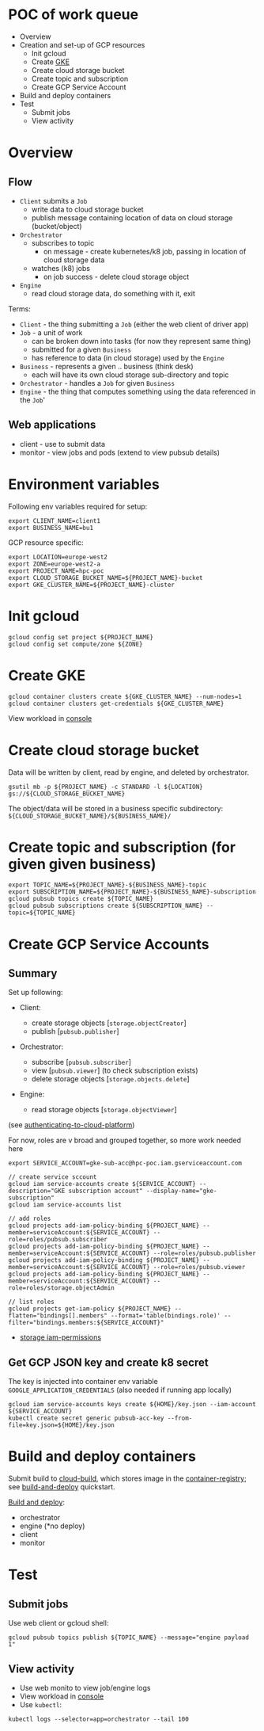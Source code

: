
# POC of work queue

* Overview
* Creation and set-up of GCP resources
  * Init gcloud
  * Create [GKE](https://cloud.google.com/kubernetes-engine/docs/quickstart) 
  * Create cloud storage bucket 
  * Create topic and subscription
  * Create GCP Service Account 
* Build and deploy containers  
* Test
  * Submit jobs
  * View activity

# Overview 
## Flow
* `Client` submits a `Job`
  * write data to cloud storage bucket
  * publish message containing location of data on cloud storage (bucket/object)
* `Orchestrator` 
  * subscribes to topic
    * on message - create kubernetes/k8 job, passing in location of cloud storage data
  * watches (k8) jobs
    * on job success - delete cloud storage object
* `Engine`
   * read cloud storage data, do something with it, exit

Terms:
* `Client` - the thing submitting a `Job` (either the web client of driver app)
* `Job` - a unit of work 
  * can be broken down into tasks (for now  they represent same thing)
  * submitted for a given `Business`
  * has reference to data (in cloud storage) used by the `Engine`
* `Business` - represents a given .. business (think desk)
  * each will have its own cloud storage sub-directory and topic
* `Orchestrator` - handles a `Job` for given `Business`
* `Engine` - the thing that computes something using the data referenced in the `Job`'


## Web applications
 * client - use to submit data 
 * monitor - view jobs and pods (extend to view pubsub details)

# Environment variables
Following env variables required for setup:
```
export CLIENT_NAME=client1
export BUSINESS_NAME=bu1
```
GCP resource specific:
```
export LOCATION=europe-west2
export ZONE=europe-west2-a
export PROJECT_NAME=hpc-poc
export CLOUD_STORAGE_BUCKET_NAME=${PROJECT_NAME}-bucket
export GKE_CLUSTER_NAME=${PROJECT_NAME}-cluster
```

# Init gcloud
```
gcloud config set project ${PROJECT_NAME}
gcloud config set compute/zone ${ZONE}
```

# Create GKE 
```
gcloud container clusters create ${GKE_CLUSTER_NAME} --num-nodes=1
gcloud container clusters get-credentials ${GKE_CLUSTER_NAME}
```

View workload in [console](https://console.cloud.google.com/kubernetes/workload/)

# Create cloud storage bucket 
Data will be written by client, read by engine, and deleted by orchestrator. 
```
gsutil mb -p ${PROJECT_NAME} -c STANDARD -l ${LOCATION} gs://${CLOUD_STORAGE_BUCKET_NAME}
```
The object/data will be stored in a business specific subdirectory: `${CLOUD_STORAGE_BUCKET_NAME}/${BUSINESS_NAME}/`
# Create topic and subscription (for given given business)
```
export TOPIC_NAME=${PROJECT_NAME}-${BUSINESS_NAME}-topic
export SUBSCRIPTION_NAME=${PROJECT_NAME}-${BUSINESS_NAME}-subscription
gcloud pubsub topics create ${TOPIC_NAME}
gcloud pubsub subscriptions create ${SUBSCRIPTION_NAME} --topic=${TOPIC_NAME}
```

# Create GCP Service Accounts 
## Summary
Set up following:
* Client: 
  * create storage objects [`storage.objectCreator`]
  * publish [`pubsub.publisher`]

* Orchestrator:
  * subscribe [`pubsub.subscriber`]
  * view [`pubsub.viewer`] (to check subscription exists)
  * delete storage objects [`storage.objects.delete`]

* Engine:
  * read storage objects [`storage.objectViewer`]

(see [authenticating-to-cloud-platform](https://cloud.google.com/kubernetes-engine/docs/tutorials/authenticating-to-cloud-platform))

For now, roles are v broad and grouped together, so more work needed here
```
export SERVICE_ACCOUNT=gke-sub-acc@hpc-poc.iam.gserviceaccount.com

// create service sccount 
gcloud iam service-accounts create ${SERVICE_ACCOUNT} --description="GKE subscription account" --display-name="gke-subscription"
gcloud iam service-accounts list

// add roles
gcloud projects add-iam-policy-binding ${PROJECT_NAME} --member=serviceAccount:${SERVICE_ACCOUNT} --role=roles/pubsub.subscriber 
gcloud projects add-iam-policy-binding ${PROJECT_NAME} --member=serviceAccount:${SERVICE_ACCOUNT} --role=roles/pubsub.publisher
gcloud projects add-iam-policy-binding ${PROJECT_NAME} --member=serviceAccount:${SERVICE_ACCOUNT} --role=roles/pubsub.viewer
gcloud projects add-iam-policy-binding ${PROJECT_NAME} --member=serviceAccount:${SERVICE_ACCOUNT} --role=roles/storage.objectAdmin

// list roles
gcloud projects get-iam-policy ${PROJECT_NAME} --flatten="bindings[].members" --format='table(bindings.role)' --filter="bindings.members:${SERVICE_ACCOUNT}"
```

* [storage iam-permissions](https://cloud.google.com/storage/docs/access-control/using-iam-permissions)

## Get GCP JSON key and create k8 secret
The key is injected into container env variable `GOOGLE_APPLICATION_CREDENTIALS` (also needed if running app locally)

```
gcloud iam service-accounts keys create ${HOME}/key.json --iam-account ${SERVICE_ACCOUNT}
kubectl create secret generic pubsub-acc-key --from-file=key.json=${HOME}/key.json
```

# Build and deploy containers
Submit build to [cloud-build](https://cloud.google.com/cloud-build), which stores image in the [container-registry](https://cloud.google.com/container-registry); see [build-and-deploy](https://cloud.google.com/run/docs/quickstarts/build-and-deploy) quickstart.

[Build and deploy](BUILD_DEPLOY.md):
* orchestrator
* engine (*no deploy)
* client
* monitor

# Test
## Submit jobs
Use web client or gcloud shell:
```
gcloud pubsub topics publish ${TOPIC_NAME} --message="engine payload 1"
```

## View activity
* Use web monito to view job/engine logs
* View workload in [console](https://console.cloud.google.com/kubernetes/workload/)
* Use `kubectl`:
```
kubectl logs --selector=app=orchestrator --tail 100
```
